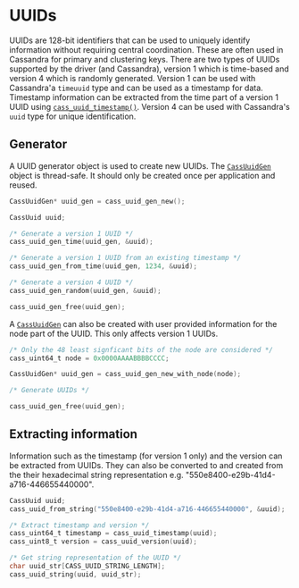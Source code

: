 # UUIDs

UUIDs are 128-bit identifiers that can be used to uniquely identify information
without requiring central coordination. These are often used in Cassandra
for primary and clustering keys. There are two types of UUIDs supported by
the driver (and Cassandra), version 1 which is time-based and version 4 which
is randomly generated. Version 1 can be used with Cassandra'a `timeuuid` type
and can be used as a timestamp for data.  Timestamp information can be
extracted from the time part of a version 1 UUID using [`cass_uuid_timestamp()`].
Version 4 can be used with Cassandra's `uuid` type for unique identification.

## Generator

A UUID generator object is used to create new UUIDs. The [`CassUuidGen`] object
is thread-safe. It should only be created once per application and reused.

```c
CassUuidGen* uuid_gen = cass_uuid_gen_new();

CassUuid uuid;

/* Generate a version 1 UUID */
cass_uuid_gen_time(uuid_gen, &uuid);

/* Generate a version 1 UUID from an existing timestamp */
cass_uuid_gen_from_time(uuid_gen, 1234, &uuid);

/* Generate a version 4 UUID */
cass_uuid_gen_random(uuid_gen, &uuid);

cass_uuid_gen_free(uuid_gen);
```

A [`CassUuidGen`] can also be created with user provided information for the
node part of the UUID. This only affects version 1 UUIDs.

```c
/* Only the 48 least signficant bits of the node are considered */
cass_uint64_t node = 0x0000AAAABBBBCCCC;

CassUuidGen* uuid_gen = cass_uuid_gen_new_with_node(node);

/* Generate UUIDs */

cass_uuid_gen_free(uuid_gen);
```

## Extracting information

Information such as the timestamp (for version 1 only) and the version can be
extracted from UUIDs. They can also be converted to and created from the their
hexadecimal string representation e.g. "550e8400-e29b-41d4-a716-446655440000".

```c
CassUuid uuid;
cass_uuid_from_string("550e8400-e29b-41d4-a716-446655440000", &uuid);

/* Extract timestamp and version */
cass_uint64_t timestamp = cass_uuid_timestamp(uuid);
cass_uint8_t version = cass_uuid_version(uuid);

/* Get string representation of the UUID */
char uuid_str[CASS_UUID_STRING_LENGTH];
cass_uuid_string(uuid, uuid_str);
```
[`cass_uuid_timestamp()`]: http://datastax.github.io/cpp-driver/api/CassUuid/#1a3980467a0bb6642054ecf37d49aebf1a
[`CassUuidGen`]: http://datastax.github.io/cpp-driver/api/CassUuidGen/
